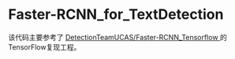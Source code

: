 # Faster-RCNN_for_TextDetection

该代码主要参考了 [DetectionTeamUCAS/Faster-RCNN_Tensorflow ](https://github.com/DetectionTeamUCAS/Faster-RCNN_Tensorflow)
的TensorFlow复现工程。

